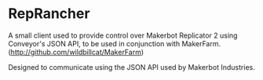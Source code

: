RepRancher
==========

A small client used to provide control over Makerbot Replicator 2 using Conveyor's JSON API, to be used in conjunction with MakerFarm. (http://github.com/wildbillcat/MakerFarm)

Designed to communicate using the JSON API used by Makerbot Industries. 
